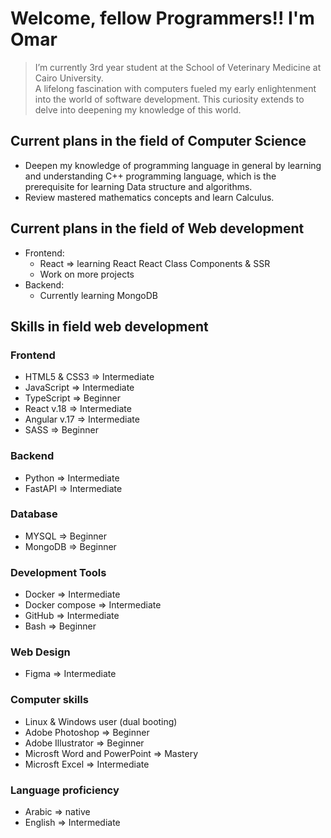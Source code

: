 # Welcome, fellow Programmers!! I'm Omar
> I’m currently 3rd year student at the School of Veterinary Medicine at Cairo University. <br>
> A lifelong fascination with computers fueled my early enlightenment into the world of software development. This curiosity extends to delve into deepening my knowledge of this world. 

## Current plans in the field of Computer Science
- Deepen my knowledge of programming language in general by learning and understanding C++ programming language, which is the prerequisite for learning Data structure and algorithms.
- Review mastered mathematics concepts and learn Calculus.

## Current plans in the field of Web development
- Frontend:
	- React => learning React React Class Components & SSR
 	- Work on more projects
- Backend:
	- Currently learning MongoDB

## Skills in field web development
### Frontend
- HTML5 & CSS3 		=> Intermediate
- JavaScript 		=> Intermediate
- TypeScript 		=> Beginner
- React v.18		=> Intermediate
- Angular v.17 		=> Intermediate
- SASS				=> Beginner
### Backend
- Python			=> Intermediate
- FastAPI			=> Intermediate
### Database
- MYSQL 			=> Beginner
- MongoDB			=> Beginner
### Development Tools
- Docker 			=> Intermediate
- Docker compose 	=> Intermediate
- GitHub 			=> Intermediate
- Bash				=> Beginner
### Web Design
- Figma 			=> Intermediate

### Computer skills
- Linux & Windows user (dual booting)
- Adobe Photoshop 						=> Beginner
- Adobe Illustrator 					=> Beginner
- Microsft Word and PowerPoint 			=> Mastery
- Microsft Excel 						=> Intermediate 

### Language proficiency
- Arabic 	=> native
- English 	=> Intermediate

<!--
**Omar-Ibrahim-0I/Omar-Ibrahim-0I** is a ✨ _special_ ✨ repository because its `README.md` (this file) appears on your GitHub profile.

Here are some ideas to get you started:

- 🔭 I’m currently working on ...
- 🌱 I’m currently learning ...
- 👯 I’m looking to collaborate on ...
- 🤔 I’m looking for help with ...
- 💬 Ask me about ...
- 📫 How to reach me: ...
- 😄 Pronouns: ...
- ⚡ Fun fact: ...
-->
